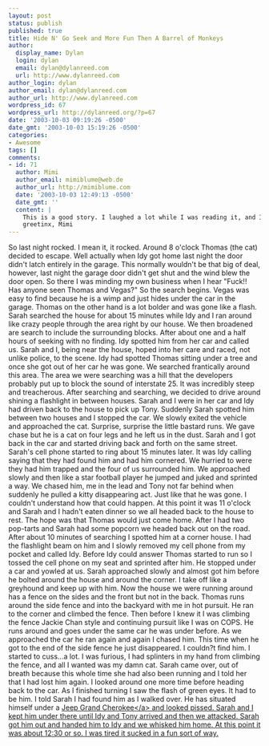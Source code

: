 ```yaml
---
layout: post
status: publish
published: true
title: Hide N' Go Seek and More Fun Then A Barrel of Monkeys
author:
  display_name: Dylan
  login: dylan
  email: dylan@dylanreed.com
  url: http://www.dylanreed.com
author_login: dylan
author_email: dylan@dylanreed.com
author_url: http://www.dylanreed.com
wordpress_id: 67
wordpress_url: http://dylanreed.org/?p=67
date: '2003-10-03 09:19:26 -0500'
date_gmt: '2003-10-03 15:19:26 -0500'
categories:
- Awesome
tags: []
comments:
- id: 71
  author: Mimi
  author_email: mimiblume@web.de
  author_url: http://mimiblume.com
  date: '2003-10-03 12:49:13 -0500'
  date_gmt: ''
  content: |
    This is a good story. I laughed a lot while I was reading it, and I was biting my nails....I think it would be a good short movie as well ;-)
    greetinx, Mimi
---
```

<p>So last night rocked. I mean it, it rocked. Around 8 o'clock Thomas (the cat) decided to escape. Well actually when Idy got home last night the door didn't latch entirely in the garage. This normally wouldn't be that big of deal, however, last night the garage door didn't get shut and the wind blew the door open. So there I was minding my own business when I hear "Fuck!! Has anyone seen Thomas and Vegas?" So the search begins. Vegas was easy to find because he is a wimp and just hides under the car in the garage. Thomas on the other hand is a lot bolder and was gone like a flash. Sarah searched the house for about 15 minutes while Idy and I ran around like crazy people through the area right by our house. We then broadened are search to include the surrounding blocks. After about one and a half hours of seeking with no finding. Idy spotted him from her car and called us. Sarah and I, being near the house, hoped into her care and raced, not unlike police, to the scene. Idy had spotted Thomas sitting under a tree and once she got out of her car he was gone. We searched frantically around this area. The area we were searching was a hill that the developers probably put up to block the sound of interstate 25. It was incredibly steep and treacherous. After searching and searching, we decided to drive around shining a flashlight in between houses. Sarah and I were in her car and Idy had driven back to the house to pick up Tony. Suddenly Sarah spotted him between two houses and I stopped the car. We slowly exited the vehicle and approached the cat. Surprise, surprise the little bastard runs. We gave chase but he is a cat on four legs and he left us in the dust. Sarah and I got back in the car and started driving back and forth on the same street. Sarah's cell phone started to ring about 15 minutes later. It was Idy calling saying that they had found him and had him cornered. We hurried to were they had him trapped and the four of us surrounded him. We approached slowly and then like a star football player he jumped and juked and sprinted a way. We chased him, me in the lead and Tony not far behind when suddenly he pulled a kitty disappearing act.  Just like that he was gone. I couldn't understand how that could happen. At this point it was 11 o'clock and Sarah and I hadn't eaten dinner so we all headed back to the house to rest. The hope was that Thomas would just come home. After I had two pop-tarts and Sarah had some popcorn we headed back out on the road. After about 10 minutes of searching I spotted him at a corner house. I had the flashlight beam on him and I slowly removed my cell phone from my pocket and called Idy. Before Idy could answer Thomas started to run so I tossed the cell phone on my seat and sprinted after him. He stopped under a car and yowled at us. Sarah approached slowly and almost got him before he bolted around the house and around the corner. I take off like a greyhound and keep up with him. Now the house we were running around has a fence on the sides and the front but not in the back.  Thomas runs around the side fence and into the backyard with me in hot pursuit. He ran to the corner and climbed the fence. Then before I knew it I was climbing the fence Jackie Chan style and continuing pursuit like I was on COPS. He runs around and goes under the same car he was under before.  As we approached the car he ran again and again I chased him. This time when he got to the end of the side fence he just disappeared. I couldn?t find him. I started to cuss...a lot. I was furious, I had splinters in my hand from climbing the fence, and all I wanted was my damn cat. Sarah came over, out of breath because this whole time she had also been running and I told her that I had lost him again. I looked around one more time before heading back to the car. As I finished turning I saw the flash of green eyes. It had to be him. I told Sarah I had found him as I walked over. He has situated himself under a <a href="http:&#47;&#47;www.jeep.com&#47;grand_cherokee&#47;index.html?context=homepage&type=main">Jeep Grand Cherokee<&#47;a> and looked pissed. Sarah and I kept him under there until Idy and Tony arrived and then we attacked. Sarah got him out and handed him to Idy and we whisked him home. At this point it was about 12:30 or so. I was tired it sucked in a fun sort of way.</p>
